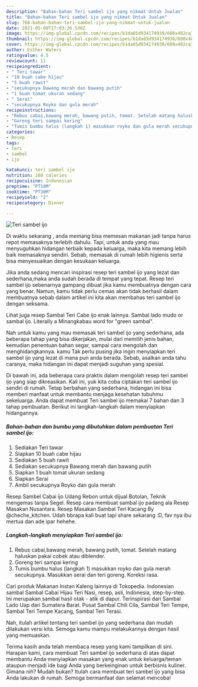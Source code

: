```yaml
---
description: "Bahan-bahan Teri sambel ijo yang nikmat Untuk Jualan"
title: "Bahan-bahan Teri sambel ijo yang nikmat Untuk Jualan"
slug: 768-bahan-bahan-teri-sambel-ijo-yang-nikmat-untuk-jualan
date: 2021-05-09T17:03:26.536Z
image: https://img-global.cpcdn.com/recipes/b1da65d934174930/680x482cq70/teri-sambel-ijo-foto-resep-utama.jpg
thumbnail: https://img-global.cpcdn.com/recipes/b1da65d934174930/680x482cq70/teri-sambel-ijo-foto-resep-utama.jpg
cover: https://img-global.cpcdn.com/recipes/b1da65d934174930/680x482cq70/teri-sambel-ijo-foto-resep-utama.jpg
author: Esther Waters
ratingvalue: 4.5
reviewcount: 11
recipeingredient:
- " Teri tawar"
- "10 buah cabe hijau"
- "5 buah rawit"
- "secukupnya Bawang merah dan bawang putih"
- "1 buah tomat ukuran sedang"
- " Serai"
- "secukupnya Royko dan gula merah"
recipeinstructions:
- "Rebus cabai,bawang merah, bawang putih, tomat. Setelah matang haluskan pakai cobek atau diblender."
- "Goreng teri sampai kering"
- "Tumis bumbu halus (langkah 1) masukkan royko dan gula merah secukupnya. Masukkan serai dan teri goreng. Koreksi rasa."
categories:
- Resep
tags:
- teri
- sambel
- ijo

katakunci: teri sambel ijo 
nutrition: 168 calories
recipecuisine: Indonesian
preptime: "PT18M"
cooktime: "PT30M"
recipeyield: "2"
recipecategory: Dinner

---
```



![Teri sambel ijo](https://img-global.cpcdn.com/recipes/b1da65d934174930/680x482cq70/teri-sambel-ijo-foto-resep-utama.jpg)

Di waktu  sekarang , anda memang bisa memesan makanan jadi tanpa harus repot memasaknya terlebih dahulu. Tapi, untuk anda yang mau menyuguhkan hidangan terbaik kepada keluarga, maka kita memang lebih baik memasaknya sendiri. Sebab, memasak di rumah lebih higienis serta bisa menyesuaikan dengan kesukaan keluarga.

Jika anda sedang mencari inspirasi resep teri sambel ijo yang lezat dan sederhana,maka anda sudah berada di tempat yang tepat. Resep teri sambel ijo  sebenarnya gampang dibuat jika kamu membuatnya dengan cara yang benar. Namun, kamu tidak perlu cemas akan tidak berhasil dalam membuatnya 
sebab dalam artikel ini kita akan membahas teri sambel ijo dengan seksama.  

Lihat juga resep Sambal Teri Cabe ijo enak lainnya. Sambal lado mudo or sambal ijo. Literally a Minangkabau word for &#34;green sambal&#34;.

Nah untuk kamu yang mau memasak teri sambel ijo yang sederhana, ada beberapa tahap yang bisa dikerjakan, mulai dari memilih jenis bahan, kemudian penentuan bahan segar, sampai cara mengolah dan menghidangkannya. kamu Tak perlu pusing jika ingin menyiapkan teri sambel ijo yang lezat di mana pun anda berada. Sebab, asalkan anda  tahu caranya, maka hidangan ini dapat menjadi suguhan yang spesial.

Di bawah ini, ada beberapa cara praktis  dalam mengolah resep teri sambel ijo yang siap dikreasikan. Kali ini, yuk kita coba ciptakan teri sambel ijo sendiri di rumah. Tetap berbahan yang sederhana, hidangan ini bisa memberi manfaat untuk membantu menjaga kesehatan tubuhmu sekeluarga. Anda dapat membuat Teri sambel ijo memakai 7 bahan dan 3 tahap pembuatan. Berikut ini langkah-langkah dalam menyiapkan hidangannya.

<!--inarticleads1-->

##### Bahan-bahan dan bumbu yang dibutuhkan dalam pembuatan Teri sambel ijo:

1. Sediakan  Teri tawar
1. Siapkan 10 buah cabe hijau
1. Sediakan 5 buah rawit
1. Sediakan secukupnya Bawang merah dan bawang putih
1. Siapkan 1 buah tomat ukuran sedang
1. Siapkan  Serai
1. Ambil secukupnya Royko dan gula merah


Resep Sambel Cabai ijo Udang Rebon untuk dijual Botolan, Teknik mengemas tanpa Segel. Resep cara membuat sambal ijo padang ala Resep Masakan Nusantara. Resep Masakan Sambal Teri Kacang By @cheche_kitchen. Udah bbrapa kali buat tapi share sekarang :D, fav nya ibu mertua dan ade ipar hehehe. 

<!--inarticleads2-->

##### Langkah-langkah menyiapkan Teri sambel ijo:

1. Rebus cabai,bawang merah, bawang putih, tomat. Setelah matang haluskan pakai cobek atau diblender.
1. Goreng teri sampai kering
1. Tumis bumbu halus (langkah 1) masukkan royko dan gula merah secukupnya. Masukkan serai dan teri goreng. Koreksi rasa.


Cari produk Makanan Instan Kaleng lainnya di Tokopedia. Indonesian sambal Sambal Cabai Hijau Teri Nasi, resep, asli, Indonesia, step-by-step. Ini merupakan sambal hasil otak - atik di dapur. Terinspirasi dari Sambal Lado Uap dari Sumatera Barat. Pusat Sambal Chili Cila, Sambal Teri Tempe, Sambal Teri Tempe Kacang, Sambal Teri Terasi. 

Nah, itulah artikel tentang  teri sambel ijo  yang sederhana dan mudah dilakukan versi kita. Semoga kamu mampu melakukannya dengan hasil yang memuaskan. 

Terima kasih anda telah membaca resep yang kami tampilkan di sini. Harapan kami, cara membuat  Teri sambel ijo sederhana di atas dapat membantu Anda menyiapkan masakan yang enak untuk keluarga/teman ataupun menjadi ide bagi Anda yang berkeinginan untuk berbisnis kuliner. Gimana nih? Mudah bukan? Itulah cara membuat teri sambel ijo yang bisa Anda lakukan di rumah. Semoga bermanfaat dan selamat mencoba!

